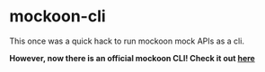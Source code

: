 # mockoon-cli

This once was a quick hack to run mockoon mock APIs as a cli.

**However, now there is an official mockoon CLI! Check it out [here](https://github.com/mockoon/cli)**

